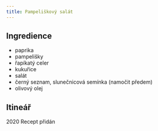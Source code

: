 ```yaml
---
title: Pampeliškový salát
---
```


## Ingredience

- paprika 
- pampelišky
- řapíkatý celer
- kukuřice
- salát
- černý seznam, slunečnicová semínka (namočit předem)
- olivový olej

## Itineář
2020 Recept přidán